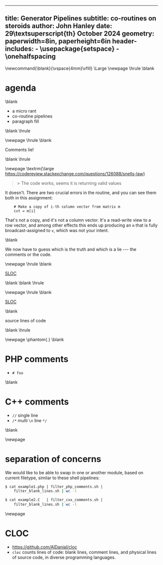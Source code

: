 
---
title: Generator Pipelines
subtitle: co-routines on steroids
author: John Hanley
date: 29\textsuperscript{th} October 2024
geometry: paperwidth=8in, paperheight=6in
header-includes:
    - \usepackage{setspace}
    - \onehalfspacing
---
[//]: # ( Copyright 2024 John Hanley. MIT Licensed. )

\newcommand{\blank}{\vspace{4mm}\vfill}
\Large
\newpage
\hrule
\blank

# agenda

\blank

- a micro rant
- co-routine pipelines
- paragraph fill

\blank
\hrule

\newpage
\hrule
\blank

Comments lie!

\blank
\hrule

\newpage
\textrm{\large https://codereview.stackexchange.com/questions/126088/snells-law}

> \> The code works, seems it is returning valid values

It doesn't. There are two crucial errors in the routine, and you can
see them both in this assignment:

```
    # Make a copy of i-th column vector from matrix m
    cvt = m[i]
```

That's not a copy, and it's not a column vector.
It's a read-write view to a row vector, and among other effects this ends up
producing an `m` that is fully broadcast-assigned to `v`,
which was not your intent.

\blank

We now have to guess which is the truth and which is a lie --- the comments or the code.

\newpage
\hrule
\blank

[SLOC](https://en.wikipedia.org/wiki/Source_lines_of_code)

\blank
\blank
\hrule

\newpage
\hrule
\blank

[SLOC](https://en.wikipedia.org/wiki/Source_lines_of_code)

\blank

source lines of code

\blank
\hrule

\newpage
\phantom{.}
\blank

# PHP comments

- `# foo`

\blank

# C++ comments

- `//` single line
- `/*` multi `\n` line `*/`

\blank

\newpage
# separation of concerns

We would like to be able to swap in one or another module,
based on current filetype, similar to these shell pipelines:

```bash
$ cat example1.php | filter_php_comments.sh |
    filter_blank_lines.sh | wc -l

$ cat example2.C   | filter_cxx_comments.sh |
    filter_blank_lines.sh | wc -l
```

\newpage
# CLOC

- https://github.com/AlDanial/cloc
- `cloc` counts lines of code: blank lines, comment lines, and physical lines of source code, in diverse programming languages.

